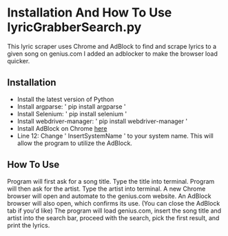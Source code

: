 # Installation And How To Use lyricGrabberSearch.py
This lyric scraper uses Chrome and AdBlock to find and scrape lyrics to a given song on genius.com
I added an adblocker to make the browser load quicker.

## Installation
- Install the latest version of Python
- Install argparse: ' pip install argparse '
- Install Selenium: ' pip install selenium '
- Install webdriver-manager: ' pip install webdriver-manager '
- Install AdBlock on Chrome [here](https://chromewebstore.google.com/detail/adblock-%E2%80%94-block-ads-acros/gighmmpiobklfepjocnamgkkbiglidom?hl=en-US)
- Line 12: Change ' InsertSystemName ' to your system name. This will allow the program to utilize the AdBlock.

## How To Use
Program will first ask for a song title. Type the title into terminal.
Program will then ask for the artist. Type the artist into terminal.
A new Chrome browser will open and automate to the genius.com website. An AdBlock browser will also open, which confirms its use. (You can close the AdBlock tab if you'd like)
The program will load genius.com, insert the song title and artist into the search bar, proceed with the search, pick the first result, and print the lyrics.
